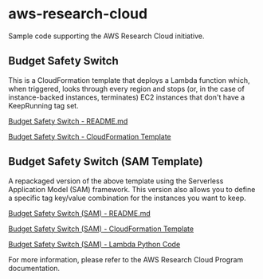 # aws-research-cloud
Sample code supporting the AWS Research Cloud initiative.

## Budget Safety Switch
This is a CloudFormation template that deploys a Lambda function which, when triggered, looks through every region and stops (or, in the case of instance-backed instances, terminates) EC2 instances that don't have a KeepRunning tag set.

[Budget Safety Switch - README.md](budget-safety-switch/README.md)

[Budget Safety Switch - CloudFormation Template](budget-safety-switch/budget-safety-switch.yaml)

## Budget Safety Switch (SAM Template)
A repackaged version of the above template using the Serverless Application Model (SAM) framework.  This version also allows you to define a specific tag key/value combination for the instances you want to keep.

[Budget Safety Switch (SAM) - README.md](budget-safety-switch-sam/README.md)

[Budget Safety Switch (SAM) - CloudFormation Template](budget-safety-switch-sam/budget-safety-switch-sam.yaml)

[Budget Safety Switch (SAM) - Lambda Python Code](budget-safety-switch-sam/index.py)

For more information, please refer to the AWS Research Cloud Program documentation.
